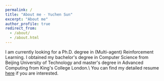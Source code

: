 ```yaml
---
permalink: /
title: "About me - Yuchen Sun"
excerpt: "About me"
author_profile: true
redirect_from: 
  - /about/
  - /about.html
---
```


I am currently looking for a Ph.D. degree in (Multi-agent) Reinforcement Learning. I obtained my bachelor's degree in Computer Science from Beijing University of Technology and master's degree in Advanced Computing from King's College London.\\
You can find my detailed resume [here](/files/Yuchen_Sun_Resume.pdf) if you are interested.
